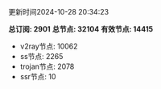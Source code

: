 更新时间2024-10-28 20:34:23

**总订阅: 2901**
**总节点: 32104**
**有效节点: 14415**
- v2ray节点: 10062
- ss节点: 2265
- trojan节点: 2078
- ssr节点: 10

